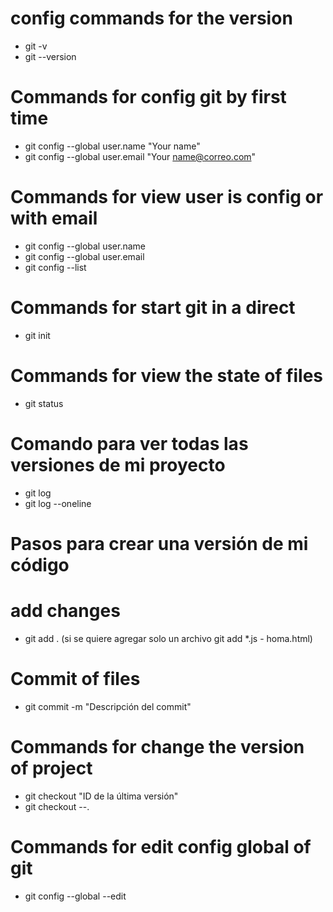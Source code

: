 # config commands for   the version

-   git -v
-   git --version

# Commands for config git by first time

-   git config --global user.name "Your name"
-   git config --global user.email "Your name@correo.com"

# Commands for view user is config or with email

-   git config --global user.name
-   git config --global user.email
-   git config --list

# Commands for start git in a direct

-   git init

# Commands for view the state of files

-   git status

# Comando para ver todas las versiones de mi proyecto

-   git log
-   git log --oneline

# Pasos para crear una versión de mi código

# add changes

-   git add . (si se quiere agregar solo un archivo git add \*.js - homa.html)

# Commit of files

-   git commit -m "Descripción del commit"

# Commands for change the version of project

-   git checkout "ID de la última versión"
-   git checkout --.


# Commands for edit config global of git

- git config --global --edit